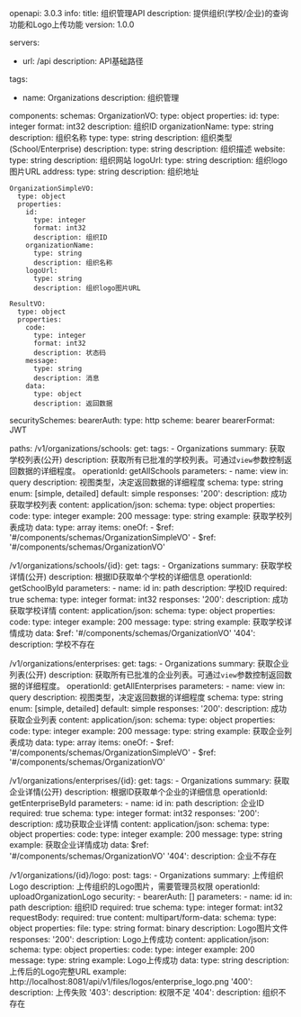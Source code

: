 openapi: 3.0.3
info:
  title: 组织管理API
  description: 提供组织(学校/企业)的查询功能和Logo上传功能
  version: 1.0.0
  
servers:
  - url: /api
    description: API基础路径

tags:
  - name: Organizations
    description: 组织管理

components:
  schemas:
    OrganizationVO:
      type: object
      properties:
        id:
          type: integer
          format: int32
          description: 组织ID
        organizationName:
          type: string
          description: 组织名称
        type:
          type: string
          description: 组织类型(School/Enterprise)
        description:
          type: string
          description: 组织描述
        website:
          type: string
          description: 组织网站
        logoUrl:
          type: string
          description: 组织logo图片URL
        address:
          type: string
          description: 组织地址
          
    OrganizationSimpleVO:
      type: object
      properties:
        id:
          type: integer
          format: int32
          description: 组织ID
        organizationName:
          type: string
          description: 组织名称
        logoUrl:
          type: string
          description: 组织logo图片URL
          
    ResultVO:
      type: object
      properties:
        code:
          type: integer
          format: int32
          description: 状态码
        message:
          type: string
          description: 消息
        data:
          type: object
          description: 返回数据

  securitySchemes:
    bearerAuth:
      type: http
      scheme: bearer
      bearerFormat: JWT

paths:
  /v1/organizations/schools:
    get:
      tags:
        - Organizations
      summary: 获取学校列表(公开)
      description: 获取所有已批准的学校列表。可通过`view`参数控制返回数据的详细程度。
      operationId: getAllSchools
      parameters:
        - name: view
          in: query
          description: 视图类型，决定返回数据的详细程度
          schema:
            type: string
            enum: [simple, detailed]
            default: simple
      responses:
        '200':
          description: 成功获取学校列表
          content:
            application/json:
              schema:
                type: object
                properties:
                  code:
                    type: integer
                    example: 200
                  message:
                    type: string
                    example: 获取学校列表成功
                  data:
                    type: array
                    items:
                      oneOf:
                        - $ref: '#/components/schemas/OrganizationSimpleVO'
                        - $ref: '#/components/schemas/OrganizationVO'
                      
  /v1/organizations/schools/{id}:
    get:
      tags:
        - Organizations
      summary: 获取学校详情(公开)
      description: 根据ID获取单个学校的详细信息
      operationId: getSchoolById
      parameters:
        - name: id
          in: path
          description: 学校ID
          required: true
          schema:
            type: integer
            format: int32
      responses:
        '200':
          description: 成功获取学校详情
          content:
            application/json:
              schema:
                type: object
                properties:
                  code:
                    type: integer
                    example: 200
                  message:
                    type: string
                    example: 获取学校详情成功
                  data:
                    $ref: '#/components/schemas/OrganizationVO'
        '404':
          description: 学校不存在
          
  /v1/organizations/enterprises:
    get:
      tags:
        - Organizations
      summary: 获取企业列表(公开)
      description: 获取所有已批准的企业列表。可通过`view`参数控制返回数据的详细程度。
      operationId: getAllEnterprises
      parameters:
        - name: view
          in: query
          description: 视图类型，决定返回数据的详细程度
          schema:
            type: string
            enum: [simple, detailed]
            default: simple
      responses:
        '200':
          description: 成功获取企业列表
          content:
            application/json:
              schema:
                type: object
                properties:
                  code:
                    type: integer
                    example: 200
                  message:
                    type: string
                    example: 获取企业列表成功
                  data:
                    type: array
                    items:
                      oneOf:
                        - $ref: '#/components/schemas/OrganizationSimpleVO'
                        - $ref: '#/components/schemas/OrganizationVO'
                      
  /v1/organizations/enterprises/{id}:
    get:
      tags:
        - Organizations
      summary: 获取企业详情(公开)
      description: 根据ID获取单个企业的详细信息
      operationId: getEnterpriseById
      parameters:
        - name: id
          in: path
          description: 企业ID
          required: true
          schema:
            type: integer
            format: int32
      responses:
        '200':
          description: 成功获取企业详情
          content:
            application/json:
              schema:
                type: object
                properties:
                  code:
                    type: integer
                    example: 200
                  message:
                    type: string
                    example: 获取企业详情成功
                  data:
                    $ref: '#/components/schemas/OrganizationVO'
        '404':
          description: 企业不存在

  /v1/organizations/{id}/logo:
    post:
      tags:
        - Organizations
      summary: 上传组织Logo
      description: 上传组织的Logo图片，需要管理员权限
      operationId: uploadOrganizationLogo
      security:
        - bearerAuth: []
      parameters:
        - name: id
          in: path
          description: 组织ID
          required: true
          schema:
            type: integer
            format: int32
      requestBody:
        required: true
        content:
          multipart/form-data:
            schema:
              type: object
              properties:
                file:
                  type: string
                  format: binary
                  description: Logo图片文件
      responses:
        '200':
          description: Logo上传成功
          content:
            application/json:
              schema:
                type: object
                properties:
                  code:
                    type: integer
                    example: 200
                  message:
                    type: string
                    example: Logo上传成功
                  data:
                    type: string
                    description: 上传后的Logo完整URL
                    example: http://localhost:8081/api/v1/files/logos/enterprise_logo.png
        '400':
          description: 上传失败
        '403':
          description: 权限不足
        '404':
          description: 组织不存在
